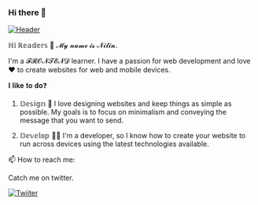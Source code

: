 ### Hi there 👋
[![Header](https://raw.githubusercontent.com/MartinHeinz/<OWNER>/<OWNER>/readme_header.png "Header")](https://some-url.dev/)

ℍ𝕚 ℝ𝕖𝕒𝕕𝕖𝕣𝕤 👋
𝓜𝔂 𝓷𝓪𝓶𝓮 𝓲𝓼 𝓝𝓲𝓽𝓲𝓷.

I'm a 𝓕𝓡𝓞𝓝𝓣𝓔𝓝𝓓 learner. I have a passion for web development and love❤️ to create websites for web and mobile devices.

𝐈 𝐥𝐢𝐤𝐞 𝐭𝐨 𝐝𝐨❓
1. 𝔻𝕖𝕤𝕚𝕘𝕟 🎨
I love designing websites and keep things as simple as possible. My goals is to focus on minimalism and conveying the message that you want to send.

2. 𝔻𝕖𝕧𝕖𝕝𝕠𝕡 👨‍💻
I'm a developer, so I know how to create your website to run across devices using the latest technologies available.

📫 How to reach me:

Catch me on twitter.


[![Twiiter](https://img.icons8.com/fluent/48/000000/twitter.png)](https://twitter.com/nitinmarale3640)

<!--
**nitinmarale/nitinmarale** is a ✨ _special_ ✨ repository because its `README.md` (this file) appears on your GitHub profile.

